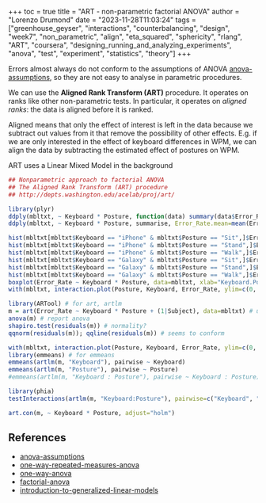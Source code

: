+++
toc = true
title = "ART - non-parametric factorial ANOVA"
author = "Lorenzo Drumond"
date = "2023-11-28T11:03:24"
tags = ["greenhouse_geyser",  "interactions",  "counterbalancing",  "design",  "week7",  "non_parametric",  "align",  "eta_squared",  "sphericity",  "rlang",  "ART",  "coursera",  "designing_running_and_analyzing_experiments",  "anova",  "test",  "experiment",  "statistics",  "theory"]
+++


Errors almost always do not conform to the assumptions of ANOVA [anova-assumptions](/wiki/anova-assumptions/), so they are not easy to analyse in parametric procedures.

We can use the __Aligned Rank Transform (ART)__ procedure. It operates on ranks like other non-parametric tests. In particular,
it operates on _aligned ranks_: the data is aligned before it is ranked.

Aligned means that only the effect of interest is left in the data because we subtract out values from it that remove the possibility of other effects. E.g. if we are only interested in the effect of keyboard differences in WPM, we can align the data by subtracting the estimated effect of postures on WPM.

ART uses a Linear Mixed Model in the background

```R
## Nonparametric approach to factorial ANOVA
## The Aligned Rank Transform (ART) procedure
## http://depts.washington.edu/acelab/proj/art/

library(plyr)
ddply(mbltxt, ~ Keyboard * Posture, function(data) summary(data$Error_Rate))
ddply(mbltxt, ~ Keyboard * Posture, summarise, Error_Rate.mean=mean(Error_Rate), Error_Rate.sd=sd(Error_Rate))

hist(mbltxt[mbltxt$Keyboard == "iPhone" & mbltxt$Posture == "Sit",]$Error_Rate)
hist(mbltxt[mbltxt$Keyboard == "iPhone" & mbltxt$Posture == "Stand",]$Error_Rate)
hist(mbltxt[mbltxt$Keyboard == "iPhone" & mbltxt$Posture == "Walk",]$Error_Rate)
hist(mbltxt[mbltxt$Keyboard == "Galaxy" & mbltxt$Posture == "Sit",]$Error_Rate)
hist(mbltxt[mbltxt$Keyboard == "Galaxy" & mbltxt$Posture == "Stand",]$Error_Rate)
hist(mbltxt[mbltxt$Keyboard == "Galaxy" & mbltxt$Posture == "Walk",]$Error_Rate)
boxplot(Error_Rate ~ Keyboard * Posture, data=mbltxt, xlab="Keyboard.Posture", ylab="Error_Rate") # boxplots
with(mbltxt, interaction.plot(Posture, Keyboard, Error_Rate, ylim=c(0, max(mbltxt$Error_Rate)))) # interaction?

library(ARTool) # for art, artlm
m = art(Error_Rate ~ Keyboard * Posture + (1|Subject), data=mbltxt) # uses LMM
anova(m) # report anova
shapiro.test(residuals(m)) # normality?
qqnorm(residuals(m)); qqline(residuals(m)) # seems to conform

with(mbltxt, interaction.plot(Posture, Keyboard, Error_Rate, ylim=c(0, max(mbltxt$Error_Rate)))) # for convenience
library(emmeans) # for emmeans
emmeans(artlm(m, "Keyboard"), pairwise ~ Keyboard)
emmeans(artlm(m, "Posture"), pairwise ~ Posture)
#emmeans(artlm(m, "Keyboard : Posture"), pairwise ~ Keyboard : Posture) # don't do this in ART!

library(phia)
testInteractions(artlm(m, "Keyboard:Posture"), pairwise=c("Keyboard", "Posture"), adjustment="holm")

art.con(m, ~ Keyboard * Posture, adjust="holm")
```

## References
- [anova-assumptions](/wiki/anova-assumptions/)
- [one-way-repeated-measures-anova](/wiki/one-way-repeated-measures-anova/)
- [one-way-anova](/wiki/one-way-anova/)
- [factorial-anova](/wiki/factorial-anova/)
- [introduction-to-generalized-linear-models](/wiki/introduction-to-generalized-linear-models/)

